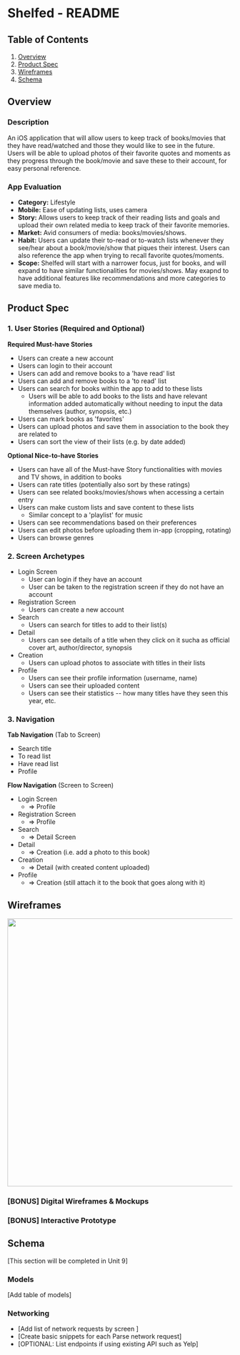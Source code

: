 # Shelfed - README

## Table of Contents
1. [Overview](#Overview)
1. [Product Spec](#Product-Spec)
1. [Wireframes](#Wireframes)
2. [Schema](#Schema)

## Overview
### Description
An iOS application that will allow users to keep track of books/movies that they have read/watched and those they would like to see in the future. Users will be able to upload photos of their favorite quotes and moments as they progress through the book/movie and save these to their account, for easy personal reference.

### App Evaluation
- **Category:** Lifestyle
- **Mobile:** Ease of updating lists, uses camera
- **Story:** Allows users to keep track of their reading lists and goals and upload their own related media to keep track of their favorite memories.
- **Market:** Avid consumers of media: books/movies/shows.
- **Habit:** Users can update their to-read or to-watch lists whenever they see/hear about a book/movie/show that piques their interest. Users can also reference the app when trying to recall favorite quotes/moments.
- **Scope:** Shelfed will start with a narrower focus, just for books, and will expand to have similar functionalities for movies/shows. May exapnd to have additional features like recommendations and more categories to save media to.

## Product Spec

### 1. User Stories (Required and Optional)

**Required Must-have Stories**

* Users can create a new account
* Users can login to their account
* Users can add and remove books to a 'have read' list
* Users can add and remove books to a 'to read' list
* Users can search for books within the app to add to these lists
    * Users will be able to add books to the lists and have relevant information added automatically without needing to input the data themselves (author, synopsis, etc.)
* Users can mark books as 'favorites'
* Users can upload photos and save them in association to the book they are related to
* Users can sort the view of their lists (e.g. by date added)

**Optional Nice-to-have Stories**

* Users can have all of the Must-have Story functionalities with movies and TV shows, in addition to books
* Users can rate titles (potentially also sort by these ratings)
* Users can see related books/movies/shows when accessing a certain entry
* Users can make custom lists and save content to these lists
    * Similar concept to a 'playlist' for music
* Users can see recommendations based on their preferences
* Users can edit photos before uploading them in-app (cropping, rotating)
* Users can browse genres

### 2. Screen Archetypes

* Login Screen
   * User can login if they have an account
   * User can be taken to the registration screen if they do not have an account
* Registration Screen
   * Users can create a new account
* Search
    * Users can search for titles to add to their list(s)
* Detail
    * Users can see details of a title when they click on it sucha as official cover art, author/director, synopsis
* Creation
    * Users can upload photos to associate with titles in their lists
* Profile
    * Users can see their profile information (username, name)
    * Users can see their uploaded content
    * Users can see their statistics -- how many titles have they seen this year, etc.

### 3. Navigation

**Tab Navigation** (Tab to Screen)

* Search title
* To read list
* Have read list
* Profile

**Flow Navigation** (Screen to Screen)

* Login Screen
    * => Profile
* Registration Screen
    * => Profile
* Search
    * => Detail Screen
* Detail
    * => Creation (i.e. add a photo to this book)
* Creation
    * => Detail (with created content uploaded)
* Profile
    * => Creation (still attach it to the book that goes along with it)

## Wireframes
<img src="https://i.imgur.com/NUAmMzk.jpg" width=600>

### [BONUS] Digital Wireframes & Mockups

### [BONUS] Interactive Prototype

## Schema 
[This section will be completed in Unit 9]
### Models
[Add table of models]
### Networking
- [Add list of network requests by screen ]
- [Create basic snippets for each Parse network request]
- [OPTIONAL: List endpoints if using existing API such as Yelp]
